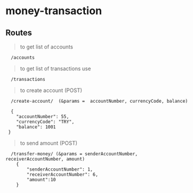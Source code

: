 # money-transaction

## Routes

> to get list of accounts

```
  /accounts
```

> to get list of transactions use

```
  /transactions
```

> to create account (POST)

```
  /create-account/  (&params =  accountNumber, currencyCode, balance)

  {
    "accountNumber": 55,
    "currencyCode": "TRY",
    "balance": 1001
 }
```

> to send amount (POST)

```
  /transfer-money/ (&params = senderAccountNumber, receiverAccountNumber, amount)
    {
        "senderAccountNumber": 1,
        "receiverAccountNumber": 6,
        "amount":10
    }
```
